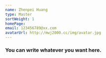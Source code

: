 ```yaml
---
name: Zhenpei Huang
type: Master
sortWeight: 1
homePage: 
email: 123456789@xx.com
avatarUrl: http://mwj2000.cc/img/avatar.jpg
---
```


### You can write whatever you want here.